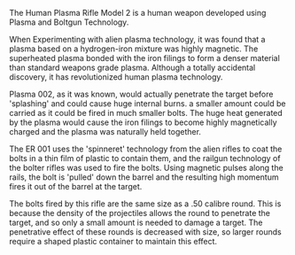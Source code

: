 The Human Plasma Rifle Model 2 is a human weapon developed using Plasma
and Boltgun Technology.

When Experimenting with alien plasma technology, it was found that a
plasma based on a hydrogen-iron mixture was highly magnetic. The
superheated plasma bonded with the iron filings to form a denser
material than standard weapons grade plasma. Although a totally
accidental discovery, it has revolutionized human plasma technology.

Plasma 002, as it was known, would actually penetrate the target before
'splashing' and could cause huge internal burns. a smaller amount could
be carried as it could be fired in much smaller bolts. The huge heat
generated by the plasma would cause the iron filings to become highly
magnetically charged and the plasma was naturally held together.

The ER 001 uses the 'spinneret' technology from the alien rifles to coat
the bolts in a thin film of plastic to contain them, and the railgun
technology of the bolter rifles was used to fire the bolts. Using
magnetic pulses along the rails, the bolt is 'pulled' down the barrel
and the resulting high momentum fires it out of the barrel at the
target.

The bolts fired by this rifle are the same size as a .50 calibre round.
This is because the density of the projectiles allows the round to
penetrate the target, and so only a small amount is needed to damage a
target. The penetrative effect of these rounds is decreased with size,
so larger rounds require a shaped plastic container to maintain this
effect.